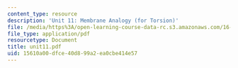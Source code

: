 ```yaml
---
content_type: resource
description: 'Unit 11: Membrane Analogy (for Torsion)'
file: /media/https%3A/open-learning-course-data-rc.s3.amazonaws.com/16-20-structural-mechanics-fall-2002/15610a00dfce40d899a2ea0cbe414e57_unit11.pdf
file_type: application/pdf
resourcetype: Document
title: unit11.pdf
uid: 15610a00-dfce-40d8-99a2-ea0cbe414e57
---
```

